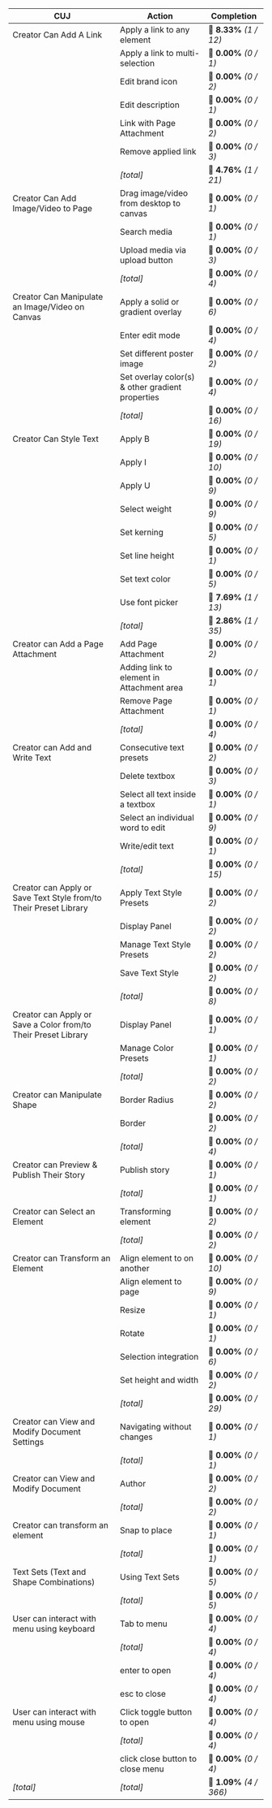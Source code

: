 | **CUJ**                                                           | **Action**                                       | **Completion**           |
| ----------------------------------------------------------------- | ------------------------------------------------ | ------------------------ |
| Creator Can Add A Link                                            | Apply a link to any element                      | 🚨 **8.33%** *(1 / 12)*  |
|                                                                   | Apply a link to multi-selection                  | 🚨 **0.00%** *(0 / 1)*   |
|                                                                   | Edit brand icon                                  | 🚨 **0.00%** *(0 / 2)*   |
|                                                                   | Edit description                                 | 🚨 **0.00%** *(0 / 1)*   |
|                                                                   | Link with Page Attachment                        | 🚨 **0.00%** *(0 / 2)*   |
|                                                                   | Remove applied link                              | 🚨 **0.00%** *(0 / 3)*   |
|                                                                   | *[total]*                                        | 🚨 **4.76%** *(1 / 21)*  |
| Creator Can Add Image/Video to Page                               | Drag image/video from desktop to canvas          | 🚨 **0.00%** *(0 / 1)*   |
|                                                                   | Search media                                     | 🚨 **0.00%** *(0 / 1)*   |
|                                                                   | Upload media via upload button                   | 🚨 **0.00%** *(0 / 3)*   |
|                                                                   | *[total]*                                        | 🚨 **0.00%** *(0 / 4)*   |
| Creator Can Manipulate an Image/Video on Canvas                   | Apply a solid or gradient overlay                | 🚨 **0.00%** *(0 / 6)*   |
|                                                                   | Enter edit mode                                  | 🚨 **0.00%** *(0 / 4)*   |
|                                                                   | Set different poster image                       | 🚨 **0.00%** *(0 / 2)*   |
|                                                                   | Set overlay color(s) & other gradient properties | 🚨 **0.00%** *(0 / 4)*   |
|                                                                   | *[total]*                                        | 🚨 **0.00%** *(0 / 16)*  |
| Creator Can Style Text                                            | Apply B                                          | 🚨 **0.00%** *(0 / 19)*  |
|                                                                   | Apply I                                          | 🚨 **0.00%** *(0 / 10)*  |
|                                                                   | Apply U                                          | 🚨 **0.00%** *(0 / 9)*   |
|                                                                   | Select weight                                    | 🚨 **0.00%** *(0 / 9)*   |
|                                                                   | Set kerning                                      | 🚨 **0.00%** *(0 / 5)*   |
|                                                                   | Set line height                                  | 🚨 **0.00%** *(0 / 1)*   |
|                                                                   | Set text color                                   | 🚨 **0.00%** *(0 / 5)*   |
|                                                                   | Use font picker                                  | 🚨 **7.69%** *(1 / 13)*  |
|                                                                   | *[total]*                                        | 🚨 **2.86%** *(1 / 35)*  |
| Creator can Add a Page Attachment                                 | Add Page Attachment                              | 🚨 **0.00%** *(0 / 2)*   |
|                                                                   | Adding link to element in Attachment area        | 🚨 **0.00%** *(0 / 1)*   |
|                                                                   | Remove Page Attachment                           | 🚨 **0.00%** *(0 / 1)*   |
|                                                                   | *[total]*                                        | 🚨 **0.00%** *(0 / 4)*   |
| Creator can Add and Write Text                                    | Consecutive text presets                         | 🚨 **0.00%** *(0 / 2)*   |
|                                                                   | Delete textbox                                   | 🚨 **0.00%** *(0 / 3)*   |
|                                                                   | Select all text inside a textbox                 | 🚨 **0.00%** *(0 / 1)*   |
|                                                                   | Select an individual word to edit                | 🚨 **0.00%** *(0 / 9)*   |
|                                                                   | Write/edit text                                  | 🚨 **0.00%** *(0 / 1)*   |
|                                                                   | *[total]*                                        | 🚨 **0.00%** *(0 / 15)*  |
| Creator can Apply or Save Text Style from/to Their Preset Library | Apply Text Style Presets                         | 🚨 **0.00%** *(0 / 2)*   |
|                                                                   | Display Panel                                    | 🚨 **0.00%** *(0 / 2)*   |
|                                                                   | Manage Text Style Presets                        | 🚨 **0.00%** *(0 / 2)*   |
|                                                                   | Save Text Style                                  | 🚨 **0.00%** *(0 / 2)*   |
|                                                                   | *[total]*                                        | 🚨 **0.00%** *(0 / 8)*   |
| Creator can Apply or Save a Color from/to Their Preset Library    | Display Panel                                    | 🚨 **0.00%** *(0 / 1)*   |
|                                                                   | Manage Color Presets                             | 🚨 **0.00%** *(0 / 1)*   |
|                                                                   | *[total]*                                        | 🚨 **0.00%** *(0 / 2)*   |
| Creator can Manipulate Shape                                      | Border Radius                                    | 🚨 **0.00%** *(0 / 2)*   |
|                                                                   | Border                                           | 🚨 **0.00%** *(0 / 2)*   |
|                                                                   | *[total]*                                        | 🚨 **0.00%** *(0 / 4)*   |
| Creator can Preview & Publish Their Story                         | Publish story                                    | 🚨 **0.00%** *(0 / 1)*   |
|                                                                   | *[total]*                                        | 🚨 **0.00%** *(0 / 1)*   |
| Creator can Select an Element                                     | Transforming element                             | 🚨 **0.00%** *(0 / 2)*   |
|                                                                   | *[total]*                                        | 🚨 **0.00%** *(0 / 2)*   |
| Creator can Transform an Element                                  | Align element to on another                      | 🚨 **0.00%** *(0 / 10)*  |
|                                                                   | Align element to page                            | 🚨 **0.00%** *(0 / 9)*   |
|                                                                   | Resize                                           | 🚨 **0.00%** *(0 / 1)*   |
|                                                                   | Rotate                                           | 🚨 **0.00%** *(0 / 1)*   |
|                                                                   | Selection integration                            | 🚨 **0.00%** *(0 / 6)*   |
|                                                                   | Set height and width                             | 🚨 **0.00%** *(0 / 2)*   |
|                                                                   | *[total]*                                        | 🚨 **0.00%** *(0 / 29)*  |
| Creator can View and Modify Document Settings                     | Navigating without changes                       | 🚨 **0.00%** *(0 / 1)*   |
|                                                                   | *[total]*                                        | 🚨 **0.00%** *(0 / 1)*   |
| Creator can View and Modify Document                              | Author                                           | 🚨 **0.00%** *(0 / 2)*   |
|                                                                   | *[total]*                                        | 🚨 **0.00%** *(0 / 2)*   |
| Creator can transform an element                                  | Snap to place                                    | 🚨 **0.00%** *(0 / 1)*   |
|                                                                   | *[total]*                                        | 🚨 **0.00%** *(0 / 1)*   |
| Text Sets (Text and Shape Combinations)                           | Using Text Sets                                  | 🚨 **0.00%** *(0 / 5)*   |
|                                                                   | *[total]*                                        | 🚨 **0.00%** *(0 / 5)*   |
| User can interact with menu using keyboard                        | Tab to menu                                      | 🚨 **0.00%** *(0 / 4)*   |
|                                                                   | *[total]*                                        | 🚨 **0.00%** *(0 / 4)*   |
|                                                                   | enter to open                                    | 🚨 **0.00%** *(0 / 4)*   |
|                                                                   | esc to close                                     | 🚨 **0.00%** *(0 / 4)*   |
| User can interact with menu using mouse                           | Click toggle button to open                      | 🚨 **0.00%** *(0 / 4)*   |
|                                                                   | *[total]*                                        | 🚨 **0.00%** *(0 / 4)*   |
|                                                                   | click close button to close menu                 | 🚨 **0.00%** *(0 / 4)*   |
| *\[total\]*                                                       | *\[total\]*                                      | 🚨 **1.09%** *(4 / 366)* |